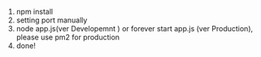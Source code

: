 1. npm install
2. setting port manually 
3. node app.js(ver Developemnt ) or forever start app.js (ver Production), please use pm2 for production
4. done!
